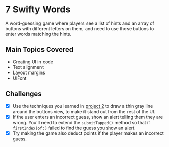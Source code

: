 # 7 Swifty Words

A word-guessing game where players see a list of hints and an array of buttons with different letters on them, and need to use those buttons to enter words matching the hints.

## Main Topics Covered

- Creating UI in code
- Text alignment
- Layout margins
- UIFont

## Challenges
- [x] Use the techniques you learned in [project 2](../Project2) to draw a thin gray line around the buttons view, to make it stand out from the rest of the UI.
- [x] If the user enters an incorrect guess, show an alert telling them they are wrong. You'll need to extend the `submitTapped()` method so that if `firstIndex(of:)` failed to find the guess you show an alert.
- [x] Try making the game also deduct points if the player makes an incorrect guess.

